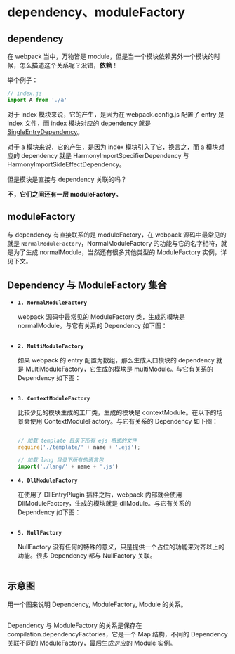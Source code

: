 
# dependency、moduleFactory

## dependency

在 webpack 当中，万物皆是 module，但是当一个模块依赖另外一个模块的时候，怎么描述这个关系呢？没错，**依赖**！

举个例子：

```js
// index.js
import A from './a'
```

对于 index 模块来说，它的产生，是因为在 webpack.config.js 配置了 entry 是 index 文件，而 index 模块对应的 dependency 就是 [SingleEntryDependency](../internal-plugins/entry/SingleEntryPlugin.md)。

对于 a 模块来说，它的产生，是因为 index 模块引入了它，换言之，而 a 模块对应的 dependency 就是 HarmonyImportSpecifierDependency 与 HarmonyImportSideEffectDependency。

但是模块是直接与 dependency 关联的吗？

**不，它们之间还有一层 moduleFactory。**

## moduleFactory

与 dependency 有直接联系的是 moduleFactory，在 webpack 源码中最常见的就是 `NormalModuleFactory`，NormalModuleFactory 的功能与它的名字相符，就是为了生成 normalModule，当然还有很多其他类型的 ModuleFactory 实例，详见下文。

## Dependency 与 ModuleFactory 集合

- **`1. NormalModuleFactory`**

  webpack 源码中最常见的 ModuleFactory 类，生成的模块是 normalModule。与它有关系的 Dependency 如下图：

  <img :src="$withBase('/assets/normalModuleFactory.png')" />

- **`2. MultiModuleFactory`**

  如果 webpack 的 entry 配置为数组，那么生成入口模块的 dependency 就是 MultiModuleFactory，它生成的模块是 multiModule。与它有关系的 Dependency 如下图：

  <img :src="$withBase('/assets/multi-module-factory.png')" />

- **`3. ContextModuleFactory`**

  比较少见的模块生成的工厂类，生成的模块是 contextModule。在以下的场景会使用 ContextModuleFactory。与它有关系的 Dependency 如下图：

  <img :src="$withBase('/assets/contextModuleFactory.png')" />

  ```js
  // 加载 template 目录下所有 ejs 格式的文件
  require('./template/' + name + '.ejs');

  // 加载 lang 目录下所有的语言包
  import('./lang/' + name + '.js')
  ```

- **`4. DllModuleFactory`**

  在使用了 DllEntryPlugin 插件之后，webpack 内部就会使用 DllModuleFactory，生成的模块就是 dllModule。与它有关系的 Dependency 如下图：

  <img :src="$withBase('/assets/dll-module-factory.png')" />

- **`5. NullFactory`**

  NullFactory 没有任何的特殊的意义，只是提供一个占位的功能来对齐以上的功能。很多 Dependency 都与 NullFactory 关联。

  <img :src="$withBase('/assets/null-factory.png')" />

## 示意图

用一个图来说明 Dependency, ModuleFactory, Module 的关系。

<img :src="$withBase('/assets/dependency-module-factory.png')" />

Dependency 与 ModuleFactory 的关系是保存在 compilation.dependencyFactories，它是一个 Map 结构，不同的 Dependency 关联不同的 ModuleFactory，最后生成对应的 Module 实例。
